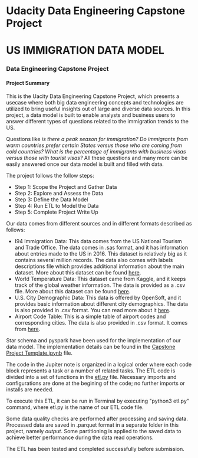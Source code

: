 # Udacity Data Engineering Capstone Project

# US IMMIGRATION DATA MODEL
### Data Engineering Capstone Project

#### Project Summary
This is the Uacity Data Engineering Capstone Project, which presents a usecase where both big data engineering concepts and technologies are utilized to bring useful insights out of large and diverse data sources. In this project, a data model is built to enable analysts and business users to answer different types of questions related to the immigration trends to the US.

Questions like *is there a peak season for immigration?* *Do immigrants from warm countries prefer certain States versus those who are coming from cold countries?* *What is the percentage of immigrants with business visas versus those with tourist visas?* All these questions and many more can be easily answered once our data model is built and filled with data.

The project follows the follow steps:
* Step 1: Scope the Project and Gather Data
* Step 2: Explore and Assess the Data
* Step 3: Define the Data Model
* Step 4: Run ETL to Model the Data
* Step 5: Complete Project Write Up

Our data comes from different sources and in different formats described as follows:

* I94 Immigration Data: This data comes from the US National Tourism and Trade Office. The data comes in .sas format, and it has information about entries made to the US in 2016. This dataset is relatively big as it contains several million records. The data also comes with labels descriptions file which provides additional information about the main dataset. More about this dataset can be found [here](https://render.githubusercontent.com/view/trade.gov/national-travel-and-tourism-office).
* World Temperature Data: This dataset came from Kaggle, and it keeps track of the global weather information. The data is provided as a .csv file. More about this dataset can be found [here](https://render.githubusercontent.com/view/kaggle.com/berkeleyearth/climate-change-earth-surface-temperature-data).
* U.S. City Demographic Data: This data is offered by OpenSoft, and it provides basic information about different city demographics. The data is also provided in .csv format. You can read more about it [here](https://render.githubusercontent.com/view/public.opendatasoft.com/explore/dataset/us-cities-demographics/export/).
* Airport Code Table: This is a simple table of airport codes and corresponding cities. The data is also provided in .csv format. It comes from [here](https://render.githubusercontent.com/view/datahub.io/core/airport-codes#data).

Star schema and pyspark have been used for the implementation of our data model. The implementation details can be found in the [Capstone Project Template.ipynb](https://github.com/qusay-elewy/udacity_data_engineering_capstone_project/blob/main/Capstone%20Project%20Template.ipynb) file.

The code in the Jupiter note is organized in a logical order where each code block represents a task or a number of related tasks. The ETL code is divided into a set of  functions in the [etl.py](https://github.com/qusay-elewy/udacity_data_engineering_capstone_project/blob/main/etl.py) file. Necessary imports and configurations are done at the begining of the code; no further imports or installs are needed.

To execute this ETL, it can be run in Terminal by executing "python3 etl.py" command, where etl.py is the name of our ETL code file.

Some data quality checks are performed after processing and saving data. Processed data are saved in .parquet format in a separate folder in this project, namely *output*. Some partitioning is applied to the saved data to achieve better performance during the data read operations.

The ETL has been tested and completed successfully before submission.
